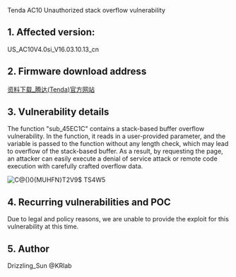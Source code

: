Tenda AC10 Unauthorized stack overflow vulnerability

## **1. Affected version:**

US_AC10V4.0si_V16.03.10.13_cn

## **2. Firmware download address**

[资料下载_腾达(Tenda)官方网站](https://www.tenda.com.cn/download/default.html)

## **3. Vulnerability details**

The function "sub_45EC1C" contains a stack-based buffer overflow vulnerability. In the function, it reads in a user-provided parameter, and the variable is passed to the function without any length check, which may lead to overflow of the stack-based buffer. As a result, by requesting the page, an attacker can easily execute a denial of service attack or remote code execution with carefully crafted overflow data.

![C@{)0{MUHFN}T2V9$ TS4W5](https://user-images.githubusercontent.com/65169560/219552519-bc00534c-3295-44a2-ba2c-296ba31aa19b.png)

## **4. Recurring vulnerabilities and POC**

Due to legal and policy reasons, we are unable to provide the exploit for this vulnerability at this time.

## 5. Author

Drizzling_Sun @KRlab

